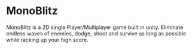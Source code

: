 # MonoBlitz
MonoBlitz is a 2D single Player/Multiplayer game built in unity. Eliminate endless waves of enemies, dodge, shoot and survive as long as possible while racking up your high score. 
